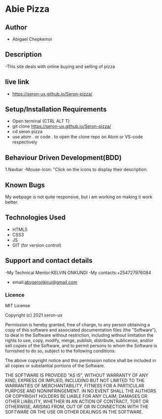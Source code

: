 # Abie Pizza

## Author

- Abigael Chepkemoi

## Description

-This site deals with online buying and selling of pizza

## live link
 - https://seron-ux.github.io/Seron-pizza/

## Setup/Installation Requirements

- Open terminal (CTRL ALT T)
- git clone  https://seron-ux.github.io/Seron-pizza/
- cd seron pizza
- use atom . or code . to open the clone repo on Atom or VS-code respectively


## Behaviour Driven Development(BDD)
1.Navbar
    -Mouse-Icon: "Click on the icons to display their description.
    
## Known Bugs

My webpage is not quite responsive, but i am working on making it work better.

## Technologies Used

- HTML5
- CSS3
- JS
- GIT (for version control)

## Support and contact details
-My Technical Mentor:KELVIN ONKUNDI
-My contacts:+254727976084
- email:abyseronkirui@gmail.com

### Licence
MIT License

Copyright (c) 2021 seron-ux

Permission is hereby granted, free of charge, to any person obtaining a copy of this software and associated documentation files (the "Software"), to deal in the Software without restriction, including without limitation the rights to use, copy, modify, merge, publish, distribute, sublicense, and/or sell copies of the Software, and to permit persons to whom the Software is furnished to do so, subject to the following conditions:

The above copyright notice and this permission notice shall be included in all copies or substantial portions of the Software.

THE SOFTWARE IS PROVIDED "AS IS", WITHOUT WARRANTY OF ANY KIND, EXPRESS OR IMPLIED, INCLUDING BUT NOT LIMITED TO THE WARRANTIES OF MERCHANTABILITY, FITNESS FOR A PARTICULAR PURPOSE AND NONINFRINGEMENT. IN NO EVENT SHALL THE AUTHORS OR COPYRIGHT HOLDERS BE LIABLE FOR ANY CLAIM, DAMAGES OR OTHER LIABILITY, WHETHER IN AN ACTION OF CONTRACT, TORT OR OTHERWISE, ARISING FROM, OUT OF OR IN CONNECTION WITH THE SOFTWARE OR THE USE OR OTHER DEALINGS IN THE SOFTWARE.
